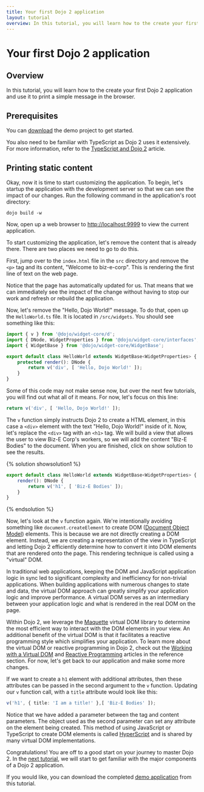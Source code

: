 ```yaml
---
title: Your first Dojo 2 application
layout: tutorial
overview: In this tutorial, you will learn how to the create your first Dojo 2 application and use it to print a simple message in the browser.
---
```


# Your first Dojo 2 application

## Overview
In this tutorial, you will learn how to the create your first Dojo 2 application and use it to print a simple message in the browser.

## Prerequisites
You can [download](./assets/001_static_content-initial.zip) the demo project to get started.

You also need to be familiar with TypeScript as Dojo 2 uses it extensively. For more information, refer to the [TypeScript and Dojo 2](./comingsoon.html) article.

## Printing static content

Okay, now it is time to start customizing the application. To begin, let's startup the application with the development server so that we can see the impact of our changes. Run the following command in the application's root directory:

`dojo build -w`

Now, open up a web browser to [http://localhost:9999](http://localhost:9999) to view the current application.

To start customizing the application, let's remove the content that is already there. There are two places we need to go to do this.

First, jump over to the `index.html` file in the `src` directory and remove the `<p>` tag and its content, "Welcome to biz-e-corp". This is rendering the first line of text on the web page.

Notice that the page has automatically updated for us. That means that we can immediately see the impact of the change without having to stop our work and refresh or rebuild the application.

Now, let's remove the "Hello, Dojo World!" message. To do that, open up the `HelloWorld.ts` file. It is located in `/src/widgets`. You should see something like this:

```typescript
import { v } from '@dojo/widget-core/d';
import { DNode, WidgetProperties } from '@dojo/widget-core/interfaces';
import { WidgetBase } from '@dojo/widget-core/WidgetBase';

export default class HelloWorld extends WidgetBase<WidgetProperties> {
	protected render(): DNode {
		return v('div', [ 'Hello, Dojo World!' ]);
	}
}
```

Some of this code may not make sense now, but over the next few tutorials, you will find out what all of it means. For now, let's focus on this line:

```typescript
return v('div', [ 'Hello, Dojo World!' ]);
```

The `v` function simply instructs Dojo 2 to create a HTML element, in this case a `<div>` element with the text "Hello, Dojo World!" inside of it. Now, let's replace the `<div>` tag with an `<h1>` tag. We will build a view that allows the user to view Biz-E Corp's workers, so we will add the content "Biz-E Bodies" to the document. When you are finished, click on show solution to see the results.

{% solution showsolution1 %}
```typescript
export default class HelloWorld extends WidgetBase<WidgetProperties> {
	render(): DNode {
		return v('h1', [ 'Biz-E Bodies' ]);
	}
}
```
{% endsolution %}

Now, let's look at the `v` function again. We're intentionally avoiding something like `document.createElement` to create DOM ([Document Object Model](https://en.wikipedia.org/wiki/Document_Object_Model)) elements. This is because we are not directly creating a DOM element. Instead, we are creating a representation of the view in TypeScript and letting Dojo 2 efficiently determine how to convert it into DOM elements that are rendered onto the page. This rendering technique is called using a "virtual" DOM.

In traditional web applications, keeping the DOM and JavaScript application logic in sync led to significant complexity and inefficiency for non-trivial applications. When building applications with numerous changes to state and data, the virtual DOM approach can greatly simplify your application logic and improve performance. A virtual DOM serves as an intermediary between your application logic and what is rendered in the real DOM on the page.

Within Dojo 2, we leverage the [Maquette](http://maquettejs.org/) virtual DOM library to determine the most efficient way to interact with the DOM elements in your view. An additional benefit of the virtual DOM is that it facilitates a reactive programming style which simplifies your application. To learn more about the virtual DOM or reactive programming in Dojo 2, check out the [Working with a Virtual DOM](./comingsoon.html) and [Reactive Programming](./comingsoon.html) articles in the reference section. For now, let's get back to our application and make some more changes.

If we want to create a `h1` element with additional attributes, then these attributes can be passed in the second argument to the `v` function. Updating our `v` function call, with a `title` attribute would look like this:

```typescript
v('h1', { title: 'I am a title!' },[ 'Biz-E Bodies' ]);
```

Notice that we have added a parameter between the tag and content parameters. The object used as the second parameter can set any attribute on the element being created. This method of using JavaScript or TypeScript to create DOM elements is called [HyperScript](https://github.com/hyperhype/hyperscript) and is shared by many virtual DOM implementations.

Congratulations! You are off to a good start on your journey to master Dojo 2. In the [next tutorial](./002_creating_an_application), we will start to get familiar with the major components of a Dojo 2 application.

If you would like, you can download the completed [demo application](./assets/001_static_content-finished.zip) from this tutorial.
